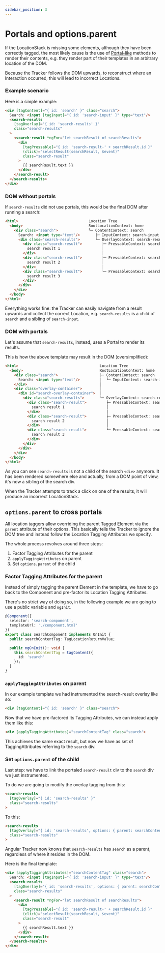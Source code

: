 ```yaml
---
sidebar_position: 3
---
```


# Portals and options.parent 
If the LocationStack is missing some elements, although they have been correctly tagged, the most likely cause is the use of [Portal-like](https://material.angular.io/cdk/portal/overview) methods to render their contents, e.g. they render part of their templates in an arbitrary location of the DOM.

Because the Tracker follows the DOM upwards, to reconstruct where an Interaction occurred, this will lead to incorrect Locations.

### Example scenario
Here is a simple example:

```html
<div [tagContent]="{ id: 'search' }" class="search">
  Search: <input [tagInput]="{ id: 'search-input' }" type="text"/>
  <search-results 
    [tagOverlay]="{ id: 'search-results' }" 
    class="search-results"
  >
    <search-result *ngFor="let searchResult of searchResults">
      <div 
        [tagPressable]="{ id: 'search-result-' + searchResult.id }"
        (click)="selectResult(searchResult, $event)"
        class="search-result"
      >
        {{ searchResult.text }}
      </div>
    </search-result>
  </search-results>
</div>
```

### DOM without portals
If `search-results` did not use portals, this would be the final DOM after running a search:
```html
<html>                                Location Tree
  <body>                              RootLocationContext: home
    <div class="search">              └─ ContentContext: search
      Search: <input type="text"/>       ├─ InputContext: search-input
      <div class="search-results">       └─ OverlayContext: search-results
        <div class="search-result">         ├─ PressableContext: search-result-1
          search result 1                   │
        </div>                              │
        <div class="search-result">         ├─ PressableContext: search-result-2
          search result 2                   │
        </div>                              │ 
        <div class="search-result">         └─ PressableContext: search-result-3
          search result 3
        </div>
      </div>
    </div>
  </body>
</html>
```

Everything works fine: the Tracker can easily navigate from a result upwards and collect the correct Location, e.g. `search-results` is a child of `search` and a sibling of `search-input`.


### DOM with portals
Let's assume that `search-results`, instead, uses a Portal to render its results.  

This is how the above template may result in the DOM (oversimplified):

```html
<html>                                     Location Tree
  <body>                                   RootLocationContext: home
    <div class="search">                   ├─ ContentContext: search
      Search: <input type="text"/>         │  └─ InputContext: search-input
    </div>                                 │
    <div class="overlay-container">        │
      <div id="search-overlay-container">  │
        <div class="search-results">       └─ OverlayContext: search-results
          <div class="search-result">         ├─ PressableContext: search-result-1
            search result 1                   │
          </div>                              │
          <div class="search-result">         ├─ PressableContext: search-result-2
            search result 2                   │
          </div>                              │
          <div class="search-result">         └─ PressableContext: search-result-3
            search result 3
          </div>
        </div>
      </div>
    </div>
  </body>
</html>
```

As you can see `search-results` is not a child of the search `<div>` anymore. 
It has been rendered somewhere else and actually, from a DOM point of view, it's now a sibling of the search div. 

When the Tracker attempts to track a click on one of the results, it will produce an incorrect LocationStack.

## `options.parent` to cross portals
All location taggers allow overriding the parent Tagged Element via the `parent` attribute of their options. 
This basically tells the Tracker to ignore the DOM tree and instead follow the Location Tagging Attributes we specify.

The whole process revolves around three steps:

1. Factor Tagging Attributes for the parent
2. `applyTaggingAttributes` on parent
3. Set `options.parent` of the child

### Factor Tagging Attributes for the parent
Instead of simply tagging the parent Element in the template, we have to go back to the Component and pre-factor its
Location Tagging Attributes. 

There's no strict way of doing so, in the following example we are going to use a public variable and `ngInit`.

```ts
@Component({
  selector: 'search-component',
  templateUrl: './component.html'
})
export class SearchComponent implements OnInit {
  public searchContentTag: TagLocationReturnValue;

  public ngOnInit(): void {
    this.searchContentTag = tagContent({
      id: 'search'
    });
  }
}
```

### `applyTaggingAttributes` on parent
In our example template we had instrumented the search-result overlay like so:
```html
<div [tagContent]="{ id: 'search' }" class="search">
```

Now that we have pre-factored its Tagging Attributes, we can instead apply them like this:

```html
<div [applyTaggingAttributes]="searchContentTag" class="search">
```

This achieves the same exact result, but now we have as set of TaggingAttributes referring to the `search` div.

### Set `options.parent` of the child
Last step: we have to link the portaled `search-result` div to the `search` div we just instrumented.

To do we are going to modify the overlay tagging from this:

```html
<search-results 
  [tagOverlay]="{ id: 'search-results' }" 
  class="search-results"
>
```

To this:
```html
<search-results 
  [tagOverlay]="{ id: 'search-results', options: { parent: searchContentTag } }" 
  class="search-results"
>
```

Angular Tracker now knows that `search-results` has `search` as a parent, regardless of where it resides in the DOM.

Here is the final template:

```html
<div [applyTaggingAttributes]="searchContentTag" class="search">
  Search: <input [tagInput]="{ id: 'search-input' }" type="text"/>
  <search-results
    [tagOverlay]="{ id: 'search-results', options: { parent: searchContentTag } }"
    class="search-results"
  >
    <search-result *ngFor="let searchResult of searchResults">
      <div 
        [tagPressable]="{ id: 'search-result-' + searchResult.id }"
        (click)="selectResult(searchResult, $event)"
        class="search-result"
      >
        {{ searchResult.text }}
      </div>
    </search-result>
  </search-results>
</div>
```